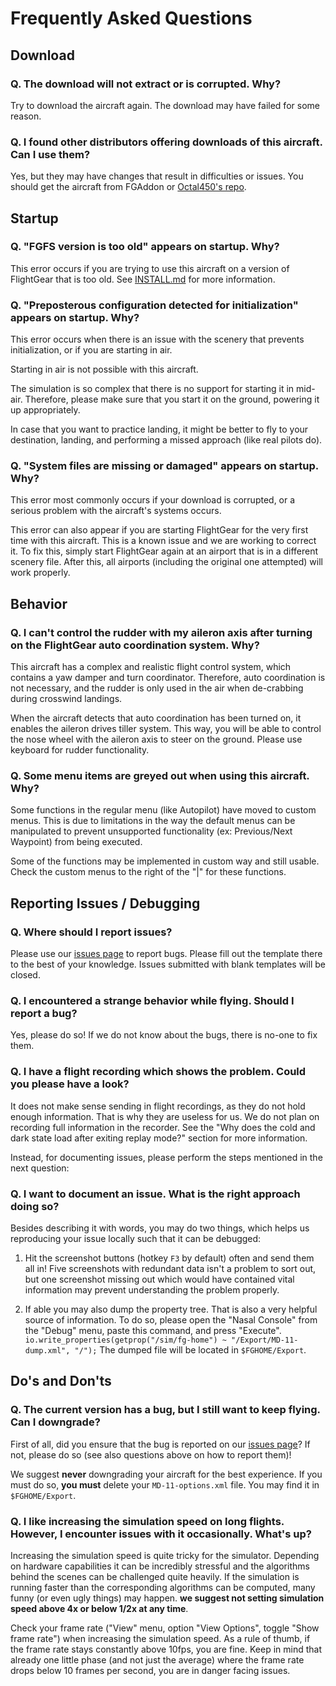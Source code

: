 # Frequently Asked Questions

## Download

### Q. The download will not extract or is corrupted. Why?

Try to download the aircraft again. The download may have failed for some reason.

### Q. I found other distributors offering downloads of this aircraft. Can I use them?

Yes, but they may have changes that result in difficulties or issues. You should get the aircraft from FGAddon or [Octal450's repo](https://github.com/Octal450/MD-11.git).

## Startup

### Q. "FGFS version is too old" appears on startup. Why?

This error occurs if you are trying to use this aircraft on a version of FlightGear that is too old.
See [INSTALL.md](https://github.com/Octal450/MD-11/blob/master/INSTALL.md) for more information.

### Q. "Preposterous configuration detected for initialization" appears on startup. Why?

This error occurs when there is an issue with the scenery that prevents initialization, or if you are starting in air.

Starting in air is not possible with this aircraft.

The simulation is so complex that there is no support for starting it in mid-air. Therefore, please make sure that you start it on the ground, powering it up appropriately.

In case that you want to practice landing, it might be better to fly to your destination, landing, and performing a missed approach (like real pilots do).

### Q. "System files are missing or damaged" appears on startup. Why?

This error most commonly occurs if your download is corrupted, or a serious problem with the aircraft's systems occurs.

This error can also appear if you are starting FlightGear for the very first time with this aircraft. This is a known issue and we are working to correct it. To fix this, simply start FlightGear again at an airport that is in a different scenery file. After this, all airports (including the original one attempted) will work properly.

## Behavior

### Q. I can't control the rudder with my aileron axis after turning on the FlightGear auto coordination system. Why?

This aircraft has a complex and realistic flight control system, which contains a yaw damper and turn coordinator. Therefore, auto coordination is not necessary, and the rudder is only used in the air when de-crabbing during crosswind landings.

When the aircraft detects that auto coordination has been turned on, it enables the aileron drives tiller system. This way, you will be able to control the nose wheel with the aileron axis to steer on the ground. Please use keyboard for rudder functionality.

### Q. Some menu items are greyed out when using this aircraft. Why?

Some functions in the regular menu (like Autopilot) have moved to custom menus. This is due to limitations in the way the default menus can be manipulated to prevent unsupported functionality (ex: Previous/Next Waypoint) from being executed.

Some of the functions may be implemented in custom way and still usable. Check the custom menus to the right of the "|" for these functions.

## Reporting Issues / Debugging

### Q. Where should I report issues?

Please use our [issues page](https://github.com/Octal450/MD-11/issues/new) to report bugs. Please fill out the template there to the best of your knowledge. Issues submitted with blank templates will be closed.

### Q. I encountered a strange behavior while flying. Should I report a bug?

Yes, please do so! If we do not know about the bugs, there is no-one to fix them. 

### Q. I have a flight recording which shows the problem. Could you please have a look?

It does not make sense sending in flight recordings, as they do not hold enough information. That is why they are useless for us. We do not plan on recording full information in the recorder. See the "Why does the cold and dark state load after exiting replay mode?" section for more information.

Instead, for documenting issues, please perform the steps mentioned in the next question:

### Q. I want to document an issue. What is the right approach doing so?

Besides describing it with words, you may do two things, which helps us reproducing your issue locally such that it can be debugged:

1. Hit the screenshot buttons (hotkey `F3` by default) often and send them all in! Five screenshots with redundant data isn't a problem to sort out, but one screenshot missing out which would have contained vital information may prevent understanding the problem properly.

2. If able you may also dump the property tree. That is also a very helpful source of information. To do so, please open the "Nasal Console" from the "Debug" menu, paste this command, and press "Execute". `io.write_properties(getprop("/sim/fg-home") ~ "/Export/MD-11-dump.xml", "/");` The dumped file will be located in `$FGHOME/Export`.

## Do's and Don'ts

### Q. The current version has a bug, but I still want to keep flying. Can I downgrade?

First of all, did you ensure that the bug is reported on our [issues page](https://github.com/Octal450/MD-11/issues/new)? If not, please do so (see also questions above on how to report them)!

We suggest **never** downgrading your aircraft for the best experience. If you must do so, **you must** delete your `MD-11-options.xml` file. You may find it in `$FGHOME/Export`.

### Q. I like increasing the simulation speed on long flights. However, I encounter issues with it occasionally. What's up?

Increasing the simulation speed is quite tricky for the simulator. Depending on hardware capabilities it can be incredibly stressful and the algorithms behind the scenes can be challenged quite heavily. If the simulation is running faster than the corresponding algorithms can be computed, many funny (or even ugly things) may happen. **we suggest not setting simulation speed above 4x or below 1/2x at any time**.

Check your frame rate ("View" menu, option "View Options", toggle "Show frame rate") when increasing the simulation speed. As a rule of thumb, if the frame rate stays constantly above 10fps, you are fine. Keep in mind that already one little phase (and not just the average) where the frame rate drops below 10 frames per second, you are in danger facing issues.
